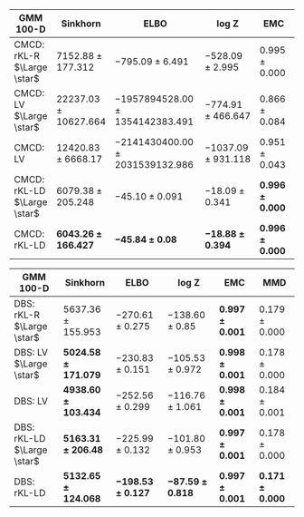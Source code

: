 | GMM 100-D | Sinkhorn | ELBO | log Z | EMC | MMD |
|----------|----------|----------|----------|----------|----------|
| CMCD: rKL-R $\Large \star$ | $7152.88\pm 177.312$    | $-795.09\pm 6.491$    | $-528.09\pm 2.995$     | $0.995\pm 0.000$     | $0.116\pm 0.001$     |
| CMCD: LV $\Large \star$   | $22237.03\pm 10627.664$    | $-1957894528.00\pm 1354142383.491$    | $-774.91\pm 466.647$   | $0.866\pm 0.084$    | $0.268\pm 0.101$    |
| CMCD: LV  | $12420.83\pm 6668.17$   | $-2141430400.00\pm 2031539132.986$    | $-1037.09\pm 931.118$    | $0.951\pm 0.043$    | $0.138\pm 0.015$    |
| CMCD: rKL-LD $\Large \star$   | $6079.38\pm 205.248$     | $-45.10 \pm 0.091$    | $-18.09\pm 0.341$    |  $\mathbf{0.996 \pm 0.000}$   | $0.084\pm 0.001$    |
| CMCD: rKL-LD    | $\mathbf{6043.26\pm 166.427}$     | $\mathbf{-45.84\pm 0.08}$    | $\mathbf{-18.88\pm 0.394}$   | $\mathbf{0.996\pm 0.000}$     | $\mathbf{0.085\pm 0.001}$    |

| GMM 100-D | Sinkhorn | ELBO | log Z | EMC | MMD |
|----------|----------|----------|----------|----------|----------|
| DBS: rKL-R $\Large \star$    | $5637.36 \pm 155.953$     | $-270.61 \pm 0.275$    | $-138.60\pm 0.85$    | $\mathbf{0.997\pm 0.001}$ | $0.179\pm 0.000$   |
| DBS: LV $\Large \star$  | $\mathbf{5024.58 \pm 171.079}$     | $-230.83\pm 0.151$    |$-105.53\pm 0.972$    | $\mathbf{0.998\pm 0.001}$    | $0.178\pm 0.000$    |
| DBS: LV   | $\mathbf{4938.60\pm 103.434}$   | $-252.56\pm 0.299$    | $-116.76\pm 1.061$   | $\mathbf{0.998\pm 0.001}$    |  $0.184\pm 0.001$    |
| DBS: rKL-LD $\Large \star$   | $\mathbf{5163.31\pm 206.48}$     | $-225.99 \pm 0.132$     | $-101.80\pm 0.953$    | $\mathbf{0.997\pm 0.001}$     | $0.178 \pm 0.000$    |
| DBS: rKL-LD   | $\mathbf{5132.65\pm 124.068}$   | $\mathbf{-198.53\pm 0.127}$    | $\mathbf{-87.59\pm 0.818}$    | $\mathbf{0.997\pm 0.001}$     | $\mathbf{0.171\pm 0.000}$     |

